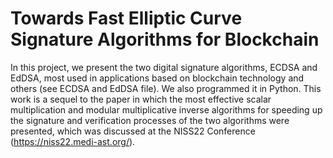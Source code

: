 # Towards Fast Elliptic Curve Signature Algorithms for Blockchain
In this project, we present the two digital signature algorithms, ECDSA and EdDSA, most used in applications based on blockchain technology and others (see ECDSA and EdDSA file). We also programmed it in Python. This work is a sequel to the paper in which the most effective scalar multiplication and modular multiplicative inverse algorithms for speeding up the signature and verification processes of the two algorithms were presented, which was discussed at the NISS22 Conference (https://niss22.medi-ast.org/).
